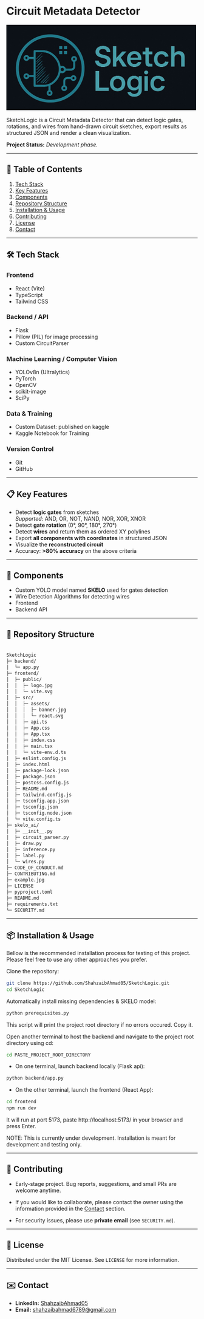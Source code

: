 # Circuit Metadata Detector

<img src="frontend/src/assets/banner.jpg" alt="Banner" width="500"/>


SketchLogic is a Circuit Metadata Detector that can detect logic gates, rotations, and wires from hand-drawn circuit sketches, export results as structured JSON and render a clean visualization.

**Project Status:** *Development phase.* 

---

## 📑 Table of Contents
1. [Tech Stack](#tech-stack)
1. [Key Features](#key-features)
1. [Components](#components)
2. [Repository Structure](#repository-structure)
3. [Installation & Usage](#installation--usage)
4. [Contributing](#contributing)
5. [License](#license)
6. [Contact](#contact)

---

## 🛠️ Tech Stack

### Frontend
- React (Vite)
- TypeScript
- Tailwind CSS
  
### Backend / API
- Flask
- Pillow (PIL) for image processing
- Custom CircuitParser

### Machine Learning / Computer Vision
- YOLOv8n (Ultralytics)
- PyTorch
- OpenCV
- scikit-image
- SciPy

### Data & Training
- Custom Dataset: published on kaggle
- Kaggle Notebook for Training

### Version Control
- Git
- GitHub

---

## 📋 Key Features
- Detect **logic gates** from sketches  
  *Supported:* AND, OR, NOT, NAND, NOR, XOR, XNOR
- Detect **gate rotation** (0°, 90°, 180°, 270°)
- Detect **wires** and return them as ordered XY polylines
- Export **all components with coordinates** in structured JSON
- Visualize the **reconstructed circuit**
- Accuracy: **>80% accuracy** on the above criteria

---

## 🔧 Components
- Custom YOLO model named **SKELO** used for gates detection
- Wire Detection Algorithms for detecting wires
- Frontend
- Backend API

---

## 📂 Repository Structure
```

SketchLogic
├─ backend/
│  └─ app.py
├─ frontend/
│  ├─ public/
│  │  ├─ logo.jpg
│  │  └─ vite.svg
│  ├─ src/
│  │  ├─ assets/
│  │  │  ├─ banner.jpg
│  │  │  └─ react.svg
│  │  ├─ api.ts
│  │  ├─ App.css
│  │  ├─ App.tsx
│  │  ├─ index.css
│  │  ├─ main.tsx
│  │  └─ vite-env.d.ts
│  ├─ eslint.config.js
│  ├─ index.html
│  ├─ package-lock.json
│  ├─ package.json
│  ├─ postcss.config.js
│  ├─ README.md
│  ├─ tailwind.config.js
│  ├─ tsconfig.app.json
│  ├─ tsconfig.json
│  ├─ tsconfig.node.json
│  └─ vite.config.ts
├─ skelo_ai/
│  ├─ __init__.py
│  ├─ circuit_parser.py
│  ├─ draw.py
│  ├─ inference.py
│  ├─ label.py
│  └─ wires.py
├─ CODE_OF_CONDUCT.md
├─ CONTRIBUTING.md
├─ example.jpg
├─ LICENSE
├─ pyproject.toml
├─ README.md
├─ requirements.txt
└─ SECURITY.md

````

---

## 📦 Installation & Usage

Bellow is the recommended installation process for testing of this project. Please feel free to use any other approaches you prefer.

Clone the repository:

```bash
git clone https://github.com/ShahzaibAhmad05/SketchLogic.git
cd SketchLogic
````

Automatically install missing dependencies & SKELO model:

```bash
python prerequisites.py
````

This script will print the project root directory if no errors occured. Copy it.

Open another terminal to host the backend and navigate to the project root directory using cd:

```bash
cd PASTE_PROJECT_ROOT_DIRECTORY
````

- On one terminal, launch backend locally (Flask api):

```bash
python backend/app.py
````

- On the other terminal, launch the frontend (React App):

```bash
cd frontend
npm run dev
````

It will run at port 5173, paste http://localhost:5173/ in your browser and press Enter.

NOTE: This is currently under development. Installation is meant for development and testing only.

---

## 🤝 Contributing

- Early-stage project. Bug reports, suggestions, and small PRs are welcome anytime.

- If you would like to collaborate, please contact the owner using the information provided in the [Contact](#contact) section.

- For security issues, please use **private email** (see `SECURITY.md`).

---

## 📄 License

Distributed under the MIT License. See `LICENSE` for more information.


---

## ✉️ Contact

* **LinkedIn:** [ShahzaibAhmad05](https://www.linkedin.com/in/shahzaibahmad05)
* **Email:** [shahzaibahmad6789@gmail.com](mailto:shahzaibahmad6789@gmail.com)
